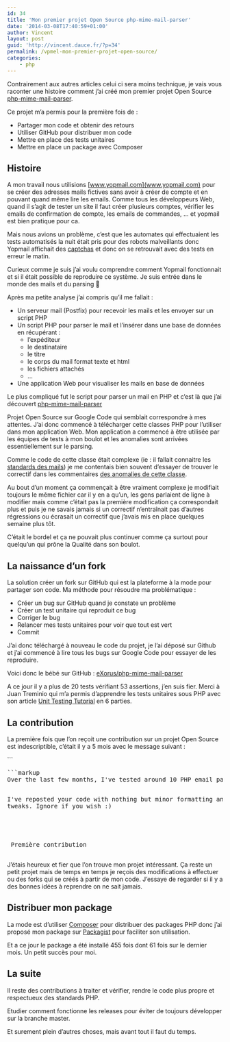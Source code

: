 ```yaml
---
id: 34
title: 'Mon premier projet Open Source php-mime-mail-parser'
date: '2014-03-08T17:40:59+01:00'
author: Vincent
layout: post
guid: 'http://vincent.dauce.fr/?p=34'
permalink: /vpmel-mon-premier-projet-open-source/
categories:
    - php
---
```


Contrairement aux autres articles celui ci sera moins technique, je vais vous raconter une histoire comment j’ai créé mon premier projet Open Source [php-mime-mail-parser](https://github.com/eXorus/php-mime-mail-parser).

Ce projet m’a permis pour la première fois de :

- Partager mon code et obtenir des retours
- Utiliser GitHub pour distribuer mon code
- Mettre en place des tests unitaires
- Mettre en place un package avec Composer

## Histoire

A mon travail nous utilisions [www.yopmail.com](www.yopmail.com) pour se créer des adresses mails fictives sans avoir à créer de compte et en pouvant quand même lire les emails. Comme tous les développeurs Web, quand il s’agit de tester un site il faut créer plusieurs comptes, vérifier les emails de confirmation de compte, les emails de commandes, … et yopmail est bien pratique pour ca.

Mais nous avions un problème, c’est que les automates qui effectuaient les tests automatisés la nuit était pris pour des robots malveillants donc Yopmail affichait des [captchas](http://fr.wikipedia.org/wiki/CAPTCHA) et donc on se retrouvait avec des tests en erreur le matin.

Curieux comme je suis j’ai voulu comprendre comment Yopmail fonctionnait et si il était possible de reproduire ce système. Je suis entrée dans le monde des mails et du parsing 🙂

Après ma petite analyse j’ai compris qu’il me fallait :

- Un serveur mail (Postfix) pour recevoir les mails et les envoyer sur un script PHP
- Un script PHP pour parser le mail et l’insérer dans une base de données en récupérant : 
    - l’expéditeur
    - le destinataire
    - le titre
    - le corps du mail format texte et html
    - les fichiers attachés
    - …
- Une application Web pour visualiser les mails en base de données

Le plus compliqué fut le script pour parser un mail en PHP et c’est là que j’ai découvert [php-mime-mail-parser](https://code.google.com/p/php-mime-mail-parser/)

Projet Open Source sur Google Code qui semblait correspondre à mes attentes. J’ai donc commencé à télécharger cette classes PHP pour l’utiliser dans mon application Web. Mon application a commencé à être utilisée par les équipes de tests à mon boulot et les anomalies sont arrivées essentiellement sur le parsing.

Comme le code de cette classe était complexe (ie : il fallait connaitre les [standards des mails](http://fr.wikipedia.org/wiki/Multipurpose_Internet_Mail_Extensions)) je me contentais bien souvent d’essayer de trouver le correctif dans les commentaires [des anomalies de cette classe](https://code.google.com/p/php-mime-mail-parser/issues/list).

Au bout d’un moment ça commençait à être vraiment complexe je modifiait toujours le même fichier car il y en a qu’un, les gens parlaient de ligne à modifier mais comme c’était pas la première modification ça correspondait plus et puis je ne savais jamais si un correctif n’entraînait pas d’autres régressions ou écrasait un correctif que j’avais mis en place quelques semaine plus tôt.

C’était le bordel et ça ne pouvait plus continuer comme ça surtout pour quelqu’un qui prône la Qualité dans son boulot.

## La naissance d’un fork

La solution créer un fork sur GitHub qui est la plateforme à la mode pour partager son code. Ma méthode pour résoudre ma problématique :

- Créer un bug sur GitHub quand je constate un problème
- Créer un test unitaire qui reproduit ce bug
- Corriger le bug
- Relancer mes tests unitaires pour voir que tout est vert
- Commit

J’ai donc téléchargé à nouveau le code du projet, je l’ai déposé sur Github et j’ai commencé à lire tous les bugs sur Google Code pour essayer de les reproduire.

Voici donc le bébé sur GitHub : [eXorus/php-mime-mail-parser](https://github.com/eXorus/php-mime-mail-parser)

A ce jour il y a plus de 20 tests vérifiant 53 assertions, j’en suis fier. Merci à Juan Treminio qui m’a permis d’apprendre les tests unitaires sous PHP avec son article [Unit Testing Tutorial](https://jtreminio.com/2013/03/unit-testing-tutorial-introduction-to-phpunit/) en 6 parties.

## La contribution

La première fois que l’on reçoit une contribution sur un projet Open Source est indescriptible, c’était il y a 5 mois avec le message suivant :

<div class="code-embed-wrapper"> ```
<pre class="language-markup code-embed-pre" data-line-offset="0" data-start="1">```markup
Over the last few months, I've tested around 10 PHP email parsing solutions. eXorus, you've nailed it! My assessment is that your modifications to MimeMailParser.class.php have made it the most effective php email parser around in terms of performance, foreign character encoding, attachment handling, and ease of use (once MailParse is installed).

I've reposted your code with nothing but minor formatting and syntax tweaks. Ignore if you wish :)
```
```

<div class="code-embed-infos"> <span class="code-embed-name">Première contribution</span> </div> </div>J’étais heureux et fier que l’on trouve mon projet intéressant. Ça reste un petit projet mais de temps en temps je reçois des modifications à effectuer ou des forks qui se créés à partir de mon code. J’essaye de regarder si il y a des bonnes idées à reprendre on ne sait jamais.

## Distribuer mon package

La mode est d’utiliser [Composer](https://getcomposer.org/) pour distribuer des packages PHP donc j’ai proposé mon package sur [Packagist](https://packagist.org/packages/exorus/php-mime-mail-parser) pour faciliter son utilisation.

Et a ce jour le package a été installé 455 fois dont 61 fois sur le dernier mois. Un petit succès pour moi.

## La suite

Il reste des contributions à traiter et vérifier, rendre le code plus propre et respectueux des standards PHP.

Etudier comment fonctionne les releases pour éviter de toujours développer sur la branche master.

Et surement plein d’autres choses, mais avant tout il faut du temps.